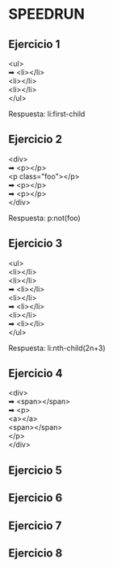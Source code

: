 # SPEEDRUN

## Ejercicio 1
\<ul>  
➡      \<li>\</li>  
        \<li>\</li>  
        \<li>\</li>  
    \</ul>

Respuesta: li:first-child

## Ejercicio 2
\<div>  
➡ \<p>\</p>  
  \<p class="foo">\</p>  
➡  \<p>\</p>  
➡  \<p>\</p>  
\</div>

Respuesta: p:not(foo)

## Ejercicio 3
\<ul>  
  \<li>\</li>  
  \<li>\</li>  
➡ \<li>\</li>  
  \<li>\</li>  
➡  \<li>\</li>  
  \<li>\</li>  
➡  \<li>\</li>  
\</ul>

Respuesta: li:nth-child(2n+3)

## Ejercicio 4
\<div>  
➡  \<span>\</span>  
➡  \<p>  
    \<a>\</a>  
    \<span>\</span>  
  \</p>  
\</div>

## Ejercicio 5

## Ejercicio 6

## Ejercicio 7

## Ejercicio 8
